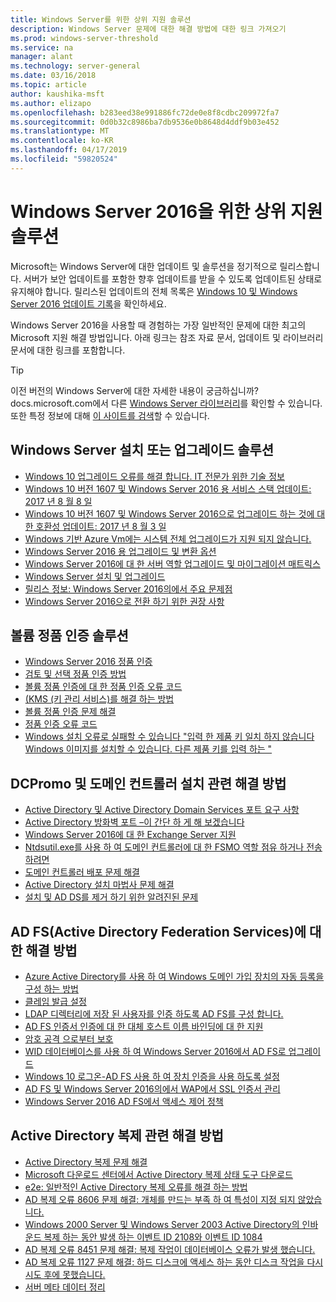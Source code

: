 ```yaml
---
title: Windows Server를 위한 상위 지원 솔루션
description: Windows Server 문제에 대한 해결 방법에 대한 링크 가져오기
ms.prod: windows-server-threshold
ms.service: na
manager: alant
ms.technology: server-general
ms.date: 03/16/2018
ms.topic: article
author: kaushika-msft
ms.author: elizapo
ms.openlocfilehash: b283eed38e991886fc72de0e8f8cdbc209972fa7
ms.sourcegitcommit: 0d0b32c8986ba7db9536e0b8648d4ddf9b03e452
ms.translationtype: MT
ms.contentlocale: ko-KR
ms.lasthandoff: 04/17/2019
ms.locfileid: "59820524"
---
```

# <a name="top-support-solutions-for-windows-server-2016"></a>Windows Server 2016을 위한 상위 지원 솔루션

Microsoft는 Windows Server에 대한 업데이트 및 솔루션을 정기적으로 릴리스합니다. 서버가 보안 업데이트를 포함한 향후 업데이트를 받을 수 있도록 업데이트된 상태로 유지해야 합니다. 릴리스된 업데이트의 전체 목록은 [Windows 10 및 Windows Server 2016 업데이트 기록](https://support.microsoft.com/en-us/help/4000825/windows-10-windows-server-2016-update-history)을 확인하세요.

Windows Server 2016을 사용할 때 경험하는 가장 일반적인 문제에 대한 최고의 Microsoft 지원 해결 방법입니다. 아래 링크는 참조 자료 문서, 업데이트 및 라이브러리 문서에 대한 링크를 포함합니다.

>[!TIP]
> 이전 버전의 Windows Server에 대한 자세한 내용이 궁금하십니까? docs.microsoft.com에서 다른 [Windows Server 라이브러리](/previous-versions/windows/)를 확인할 수 있습니다. 또한 특정 정보에 대해 [이 사이트를 검색](https://docs.microsoft.com/search/index?search=Windows+Server&dataSource=previousVersions)할 수 있습니다.

## <a name="solutions-for-installing-or-upgrading-windows-server"></a>Windows Server 설치 또는 업그레이드 솔루션

- [Windows 10 업그레이드 오류를 해결 합니다. IT 전문가 위한 기술 정보](\windows\deployment\upgrade\resolve-windows-10-upgrade-errors)
- [Windows 10 버전 1607 및 Windows Server 2016 용 서비스 스택 업데이트: 2017 년 8 월 8 일](https://support.microsoft.com/en-US/help/4035631)
- [Windows 10 버전 1607 및 Windows Server 2016으로 업그레이드 하는 것에 대 한 호환성 업데이트: 2017 년 8 월 3 일](https://support.microsoft.com/en-US/help/4033524)
- [Windows 기반 Azure Vm에는 시스템 전체 업그레이드가 지원 되지 않습니다.](https://support.microsoft.com/en-US/help/4014997)
- [Windows Server 2016 용 업그레이드 및 변환 옵션](..\get-started\supported-upgrade-paths.md)
- [Windows Server 2016에 대 한 서버 역할 업그레이드 및 마이그레이션 매트릭스](..\get-started\server-role-upgradeability-table.md)
- [Windows Server 설치 및 업그레이드](..\get-started\installation-and-upgrade.md)
- [릴리스 정보: Windows Server 2016의에서 주요 문제점](..\get-started\windows-server-2016-ga-release-notes.md)
- [Windows Server 2016으로 전환 하기 위한 권장 사항](..\get-started\recommendations-moving-to-server2016.md)

## <a name="solutions-for-volume-activation"></a>볼륨 정품 인증 솔루션
- [Windows Server 2016 정품 인증](../get-started/server-2016-activation.md)
- [검토 및 선택 정품 인증 방법](https://technet.microsoft.com/library/jj134256(ws.11).aspx)
- [볼륨 정품 인증에 대 한 정품 인증 오류 코드](https://technet.microsoft.com/library/dn502528.aspx)
- [(KMS (키 관리 서비스)를 해결 하는 방법](https://technet.microsoft.com/library/ee939272.aspx)
- [볼륨 정품 인증 문제 해결](https://technet.microsoft.com/library/ff793439.aspx)
- [정품 인증 오류 코드](https://technet.microsoft.com/library/ff793399.aspx)
- [Windows 설치 오류로 실패할 수 있습니다 "입력 한 제품 키 일치 하지 않습니다 Windows 이미지를 설치할 수 있습니다. 다른 제품 키를 입력 하는 "](https://support.microsoft.com/help/2796988/windows-8-or-windows-server-2012-installation-may-fail-with-error-mess)

## <a name="solutions-related-to-dcpromo-and-installing-domain-controllers"></a>DCPromo 및 도메인 컨트롤러 설치 관련 해결 방법
- [Active Directory 및 Active Directory Domain Services 포트 요구 사항](https://technet.microsoft.com/library/dd772723(v=ws.10).aspx)
- [Active Directory 방화벽 포트 –이 간단 하 게 해 보겠습니다](http://blogs.msmvps.com/acefekay/2011/11/01/active-directory-firewall-ports-let-s-try-to-make-this-simple/)
- [Windows Server 2016에 대 한 Exchange Server 지원](https://technet.microsoft.com/library/ff728623(v=exchg.150).aspx)
- [Ntdsutil.exe를 사용 하 여 도메인 컨트롤러에 대 한 FSMO 역할 점유 하거나 전송 하려면](https://support.microsoft.com/kb/255504)
- [도메인 컨트롤러 배포 문제 해결](../identity/ad-ds/deploy/troubleshooting-domain-controller-deployment.md)
- [Active Directory 설치 마법사 문제 해결](https://msdn.microsoft.com/library/bb727058.aspx)
- [설치 및 AD DS를 제거 하기 위한 알려진된 문제](https://technet.microsoft.com/library/cc754463(v=ws.10).aspx)

## <a name="solutions-for-active-directory-federation-services-ad-fs"></a>AD FS(Active Directory Federation Services)에 대한 해결 방법
- [Azure Active Directory를 사용 하 여 Windows 도메인 가입 장치의 자동 등록을 구성 하는 방법](/azure/active-directory/active-directory-conditional-access-automatic-device-registration-setup)
- [클레임 발급 설정](/azure/active-directory/device-management-hybrid-azuread-joined-devices-setup#step-2-setup-issuance-of-claims)
- [LDAP 디렉터리에 저장 된 사용자를 인증 하도록 AD FS를 구성 합니다.](../identity/ad-fs/operations/configure-ad-fs-to-authenticate-users-stored-in-ldap-directories.md)
- [AD FS 인증서 인증에 대 한 대체 호스트 이름 바인딩에 대 한 지원](../identity/ad-fs/operations/ad-fs-support-for-alternate-hostname-binding-for-certificate-authentication.md)
- [암호 공격 으로부터 보호](https://blogs.technet.microsoft.com/tspring/2017/01/20/federated-to-microsoft-cloud-and-account-lockouts/)
- [WID 데이터베이스를 사용 하 여 Windows Server 2016에서 AD FS로 업그레이드](../identity/ad-fs/deployment/upgrading-to-ad-fs-in-windows-server-2016.md)
- [Windows 10 로그온-AD FS 사용 하 여 장치 인증을 사용 하도록 설정](../identity/ad-fs/operations/configure-device-based-conditional-access-on-premises.md)
- [AD FS 및 Windows Server 2016의에서 WAP에서 SSL 인증서 관리](../identity/ad-fs/operations/manage-ssl-certificates-ad-fs-wap-2016.md)
- [Windows Server 2016 AD FS에서 액세스 제어 정책](../identity/ad-fs/operations/access-control-policies-in-ad-fs.md)

## <a name="solutions-related-to-active-directory-replication"></a>Active Directory 복제 관련 해결 방법

- [Active Directory 복제 문제 해결](../identity/ad-ds/manage/troubleshoot/troubleshooting-active-directory-replication-problems.md)
- [Microsoft 다운로드 센터에서 Active Directory 복제 상태 도구 다운로드](https://www.microsoft.com/en-in/download/details.aspx?id=30005)
- [e2e: 일반적인 Active Directory 복제 오류를 해결 하는 방법](https://support.microsoft.com/kb/3108513)
- [AD 복제 오류 8606 문제 해결: 개체를 만드는 부족 하 여 특성이 지정 되지 않았습니다.](https://support.microsoft.com/kb/2028495)
- [Windows 2000 Server 및 Windows Server 2003 Active Directory의 인바운드 복제 하는 동안 발생 하는 이벤트 ID 2108와 이벤트 ID 1084](https://support.microsoft.com/kb/837932)
- [AD 복제 오류 8451 문제 해결: 복제 작업이 데이터베이스 오류가 발생 했습니다.](https://support.microsoft.com/kb/2645996)
- [AD 복제 오류 1127 문제 해결: 하드 디스크에 액세스 하는 동안 디스크 작업을 다시 시도 후에 못했습니다.](https://support.microsoft.com/kb/2025726)
- [서버 메타 데이터 정리](https://technet.microsoft.com/library/cc816907.aspx)